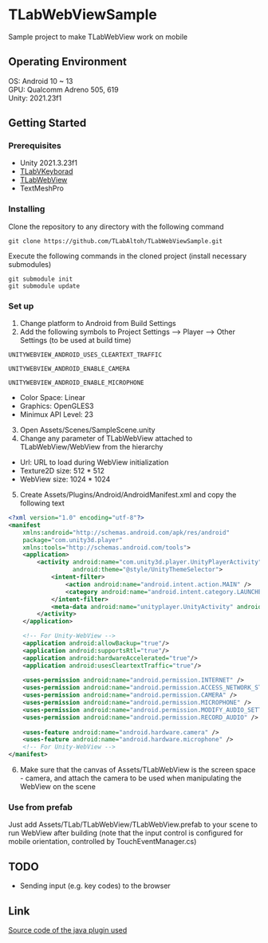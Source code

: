 # TLabWebViewSample
Sample project to make TLabWebView work on mobile

## Operating Environment
OS: Android 10 ~ 13  
GPU: Qualcomm Adreno 505, 619  
Unity: 2021.23f1  

## Getting Started
### Prerequisites
- Unity 2021.3.23f1
- [TLabVKeyborad](https://github.com/TLabAltoh/TLabVKeyborad)
- [TLabWebView](https://github.com/TLabAltoh/TLabWebView)
- TextMeshPro

### Installing
Clone the repository to any directory with the following command  
```
git clone https://github.com/TLabAltoh/TLabWebViewSample.git
```
Execute the following commands in the cloned project (install necessary submodules)

```
git submodule init
git submodule update
```
### Set up
1. Change platform to Android from Build Settings  
2. Add the following symbols to Project Settings --> Player --> Other Settings (to be used at build time)  
```
UNITYWEBVIEW_ANDROID_USES_CLEARTEXT_TRAFFIC
```
```
UNITYWEBVIEW_ANDROID_ENABLE_CAMERA
```
```
UNITYWEBVIEW_ANDROID_ENABLE_MICROPHONE
```
- Color Space: Linear
- Graphics: OpenGLES3
- Minimux API Level: 23 
3. Open Assets/Scenes/SampleScene.unity
4. Change any parameter of TLabWebView attached to TLabWebView/WebView from the hierarchy  
- Url: URL to load during WebView initialization
- Texture2D size: 512 * 512
- WebView size: 1024 * 1024
5. Create Assets/Plugins/Android/AndroidManifest.xml and copy the following text
```xml
<?xml version="1.0" encoding="utf-8"?>
<manifest
    xmlns:android="http://schemas.android.com/apk/res/android"
    package="com.unity3d.player"
    xmlns:tools="http://schemas.android.com/tools">
    <application>
        <activity android:name="com.unity3d.player.UnityPlayerActivity"
                  android:theme="@style/UnityThemeSelector">
            <intent-filter>
                <action android:name="android.intent.action.MAIN" />
                <category android:name="android.intent.category.LAUNCHER" />
            </intent-filter>
            <meta-data android:name="unityplayer.UnityActivity" android:value="true" />
        </activity>
    </application>

	<!-- For Unity-WebView -->
	<application android:allowBackup="true"/>
	<application android:supportsRtl="true"/>
	<application android:hardwareAccelerated="true"/>
	<application android:usesCleartextTraffic="true"/>
	
	<uses-permission android:name="android.permission.INTERNET" />
	<uses-permission android:name="android.permission.ACCESS_NETWORK_STATE"/>
	<uses-permission android:name="android.permission.CAMERA" />
	<uses-permission android:name="android.permission.MICROPHONE" />
	<uses-permission android:name="android.permission.MODIFY_AUDIO_SETTINGS" />
	<uses-permission android:name="android.permission.RECORD_AUDIO" />
	
	<uses-feature android:name="android.hardware.camera" />
	<uses-feature android:name="android.hardware.microphone" />
	<!-- For Unity-WebView -->
</manifest>
```
6. Make sure that the canvas of Assets/TLabWebView is the screen space - camera, and attach the camera to be used when manipulating the WebView on the scene

### Use from prefab
Just add Assets/TLab/TLabWebView/TLabWebView.prefab to your scene to run WebView after building (note that the input control is configured for mobile orientation, controlled by TouchEventManager.cs)

## TODO
- Sending input (e.g. key codes) to the browser

## Link
[Source code of the java plugin used](https://github.com/TLabAltoh/TLabWebViewPlugin)
